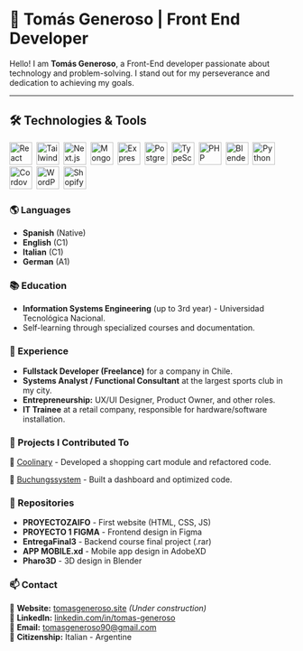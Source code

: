 # 🚀 Tomás Generoso | Front End Developer

Hello! I am **Tomás Generoso**, a Front-End developer passionate about technology and problem-solving. I stand out for my perseverance and dedication to achieving my goals.  

---

## 🛠️ Technologies & Tools

<p align="left">
  <img src="https://cdn.jsdelivr.net/gh/devicons/devicon/icons/react/react-original.svg" alt="React" width="40" height="40" style="padding-right:4px;"/>
  <img src="https://static.cdnlogo.com/logos/t/58/tailwind-css.svg" alt="Tailwind CSS" width="40" height="40" style="padding-right:4px;"/>
  <img src="https://cdn.jsdelivr.net/gh/devicons/devicon/icons/nextjs/nextjs-original.svg" alt="Next.js" width="40" height="40" style="padding-right:4px;"/>
  <img src="https://cdn.jsdelivr.net/gh/devicons/devicon/icons/mongodb/mongodb-original.svg" alt="MongoDB" width="40" height="40" style="padding-right:4px;"/>
  <img src="https://cdn.jsdelivr.net/gh/devicons/devicon/icons/express/express-original.svg" alt="Express.js" width="40" height="40" style="padding-right:4px;"/>
  <img src="https://cdn.jsdelivr.net/gh/devicons/devicon/icons/postgresql/postgresql-original.svg" alt="PostgreSQL" width="40" height="40" style="padding-right:4px;"/>
  <img src="https://cdn.jsdelivr.net/gh/devicons/devicon/icons/typescript/typescript-original.svg" alt="TypeScript" width="40" height="40" style="padding-right:4px;"/>
  <img src="https://cdn.jsdelivr.net/gh/devicons/devicon/icons/php/php-original.svg" alt="PHP" width="40" height="40" style="padding-right:4px;"/>
  <img src="https://cdn.jsdelivr.net/gh/devicons/devicon/icons/blender/blender-original.svg" alt="Blender" width="40" height="40" style="padding-right:4px;"/>
  <img src="https://cdn.jsdelivr.net/gh/devicons/devicon/icons/python/python-original.svg" alt="Python" width="40" height="40" style="padding-right:4px;"/>
  <img src="https://static.cdnlogo.com/logos/c/91/cordova.svg" alt="Cordova" width="40" height="40" style="padding-right:4px;"/>
  <img src="https://cdn.jsdelivr.net/gh/devicons/devicon/icons/wordpress/wordpress-original.svg" alt="WordPress" width="40" height="40" style="padding-right:4px;"/>
  <img src="https://cdn.jsdelivr.net/gh/devicons/devicon/icons/shopify/shopify-original.svg" alt="Shopify" width="40" height="40" style="padding-right:4px;"/>

</p>





### 🌎 Languages

- **Spanish** (Native)
- **English** (C1)
- **Italian** (C1)
- **German** (A1)


### 📚 Education

- **Information Systems Engineering** (up to 3rd year) - Universidad Tecnológica Nacional.  
- Self-learning through specialized courses and documentation.


### 💼 Experience

- **Fullstack Developer (Freelance)** for a company in Chile.  
- **Systems Analyst / Functional Consultant** at the largest sports club in my city.  
- **Entrepreneurship:** UX/UI Designer, Product Owner, and other roles.  
- **IT Trainee** at a retail company, responsible for hardware/software installation.  


### 📂 Projects I Contributed To

🔹 [Coolinary](https://github.com/Zetjen/coolinary) - Developed a shopping cart module and refactored code.  

🔹 [Buchungssystem](https://github.com/Zetjen/buchungssystem) - Built a dashboard and optimized code.  


### 📌 Repositories

- **PROYECTOZAIFO** - First website (HTML, CSS, JS)  
- **PROYECTO 1 FIGMA** - Frontend design in Figma  
- **EntregaFinal3** - Backend course final project (.rar)  
- **APP MOBILE.xd** - Mobile app design in AdobeXD  
- **Pharo3D** - 3D design in Blender  


### 📫 Contact

📍 **Website:** [tomasgeneroso.site](https://tomasgeneroso.site) *(Under construction)*  
📍 **LinkedIn:** [linkedin.com/in/tomas-generoso](https://www.linkedin.com/in/tomas-generoso/)  
📍 **Email:** tomasgeneroso90@gmail.com  
📍 **Citizenship:** Italian - Argentine  
